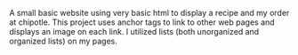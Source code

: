 A small basic website using very basic html to display a recipe and my order at chipotle. This project uses anchor tags to link to other web pages and
displays an image on each link. I utilized lists (both unorganized and organized lists) on my pages.

